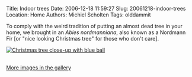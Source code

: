 Title: Indoor trees
Date: 2006-12-18 11:59:27
Slug: 20061218-indoor-trees
Location: Home
Authors: Michiel Scholten
Tags: olddammit

<p>To comply with the weird tradition of putting an almost dead tree in your home, we brought in an <em>Abies nordmanniana</em>, also known as a Nordmann Fir [or "nice looking Christmas tree" for those who don't care].</p>

<div class="content-image"><div><a href="http://aquariusoft.org/gallery/v/photographs/homepics/PC170645.JPG.html"><img src="http://aquariusoft.org/~mbscholt/images/content/PC170645_kerstbal.jpg" alt="Christmas tree close-up with blue ball" title="Christmas tree close-up with blue ball" /></a></div></div>
<br style="clear: both;" />

<p><a href="http://aquariusoft.org/gallery/v/photographs/homepics/PC170639.JPG.html">More images in the gallery</a></p>